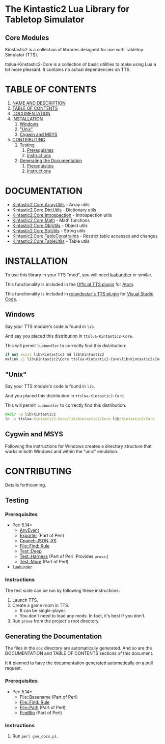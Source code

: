 <a name="name-and-description"></a>
The Kintastic2 Lua Library for Tabletop Simulator
=================================================

Core Modules
------------

Kinstastic2 is a collection of libraries designed for use with Tabletop Simulator (TTS).

ttslua-Kinstastic2-Core is a collection of basic utilities to make using Lua a lot more
pleasant. It contains no actual dependencies on TTS.


# TABLE OF CONTENTS

1. [NAME AND DESCRIPTION](#name-and-description)
2. [TABLE OF CONTENTS](#tableofcontents)
3. [DOCUMENTATION](#documentation)
4. [INSTALLATION](#installation)
    1. [Windows](#windows)
    2. ["Unix"](#unix)
    3. [Cygwin and MSYS](#cygwinandmsys)
5. [CONTRIBUTING](#contributing)
    1. [Testing](#testing)
        1. [Prerequisites](#prerequisites)
        2. [Instructions](#instructions)
    2. [Generating the Documentation](#generatingthedocumentation)
        1. [Prerequisites](#prerequisites)
        2. [Instructions](#instructions)


# DOCUMENTATION

* [Kintastic2.Core.ArrayUtils](doc/Kintastic2/Core/ArrayUtils.md#name-and-description) - Array utils
* [Kintastic2.Core.DictUtils](doc/Kintastic2/Core/DictUtils.md#name-and-description) - Dictionary utils
* [Kintastic2.Core.Introspection](doc/Kintastic2/Core/Introspection.md#name-and-description) - Introspection utils
* [Kintastic2.Core.Math](doc/Kintastic2/Core/Math.md#name-and-description) - Math functions
* [Kintastic2.Core.ObjUtils](doc/Kintastic2/Core/ObjUtils.md#name-and-description) - Object utils
* [Kintastic2.Core.StrUtils](doc/Kintastic2/Core/StrUtils.md#name-and-description) - String utils
* [Kintastic2.Core.TableConstraints](doc/Kintastic2/Core/TableConstraints.md#name-and-description) - Restrict table accesses and changes
* [Kintastic2.Core.TableUtils](doc/Kintastic2/Core/TableUtils.md#name-and-description) - Table utils


# INSTALLATION

To use this library in your TTS "mod", you will need
[luabundler](https://github.com/Benjamin-Dobell/luabundler#luabundler)
or similar.

This functionality is included
in the [Official TTS plugin](https://atom.io/packages/tabletopsimulator-lua)
for [Atom](https://atom.io/).

This functionality is included
in [rolandostar's TTS plugin](https://marketplace.visualstudio.com/items?itemName=rolandostar.tabletopsimulator-lua)
for [Visual Studio Code](https://code.visualstudio.com/).

## Windows

Say your TTS module's code is found in `lib`.

And say you placed this distribution in `ttslua-Kintastic2-Core`.

This will permit `luabundler` to correctly find this distribution:

```cmd
if not exist lib\Kintastic2 md lib\Kintastic2
mklink /j lib\Kintastic2\Core ttslua-Kintastic2-Core\lib\Kintastic2\Core
```

## "Unix"

Say your TTS module's code is found in `lib`.

And you placed this distribution in `ttslua-Kintastic2-Core`.

This will permit `luabundler` to correctly find this distribution:

```cmd
mkdir -p lib\Kintastic2
ln -s ttslua-Kintastic2-Core/lib/Kintastic2/Core lib/Kintastic2/Core
```

## Cygwin and MSYS

Following the instructions for Windows creates a directory structure
that works in both Windows and within the "unix" emulation.


# CONTRIBUTING

Details forthcoming.

## Testing

### Prerequisites

* Perl 5.14+
   * [AnyEvent](https://metacpan.org/dist/AnyEvent)
   * [Exporter](https://metacpan.org/dist/Exporter) (Part of Perl)
   * [Cpanel::JSON::XS](https://metacpan.org/dist/Cpanel-JSON-XS)
   * [File::Find::Rule](https://metacpan.org/dist/File-Find-Rule)
   * [Test::Deep](https://metacpan.org/dist/Test-Deep)
   * [Test::Harness](https://metacpan.org/dist/Test-Harness) (Part of Perl. Provides `prove`.)
   * [Test::More](https://metacpan.org/dist/Test-Simple) (Part of Perl)
* [`luabunder`](https://github.com/Benjamin-Dobell/luabundler)

### Instructions

The test suite can be run by following these instructions:

1. Launch TTS.
2. Create a game room in TTS.
    * It can be single-player.
    * You don't need to load any mods. In fact, it's best if you don't.
3. Run `prove` from the project's root directory.


## Generating the Documentation

The files in the `doc` directory are automatically generated.
And so are the DOCUMENTATION and TABLE OF CONTENTS sections
of this document.

It it planned to have the documentation generated automatically
on a pull request.

### Prerequisites

* Perl 5.14+
   * File::Basename (Part of Perl)
   * [File::Find::Rule](https://metacpan.org/dist/File-Find-Rule)
   * [File::Path](https://metacpan.org/dist/File-Path) (Part of Perl)
   * [FindBin](https://metacpan.org/dist/FindBin) (Part of Perl)

### Instructions

1. Run `perl gen_docs.pl`.
